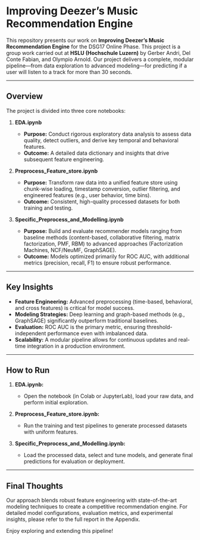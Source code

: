 # Improving Deezer’s Music Recommendation Engine

This repository presents our work on **Improving Deezer’s Music Recommendation Engine** for the DSG17 Online Phase. This project is a group work carried out at **HSLU (Hochschule Luzern)** by Gerber Andri, Del Conte Fabian, and Olympio Arnold. Our project delivers a complete, modular pipeline—from data exploration to advanced modeling—for predicting if a user will listen to a track for more than 30 seconds.

---

## Overview

The project is divided into three core notebooks:

1. **EDA.ipynb**  
   - **Purpose:** Conduct rigorous exploratory data analysis to assess data quality, detect outliers, and derive key temporal and behavioral features.
   - **Outcome:** A detailed data dictionary and insights that drive subsequent feature engineering.

2. **Preprocess_Feature_store.ipynb**  
   - **Purpose:** Transform raw data into a unified feature store using chunk-wise loading, timestamp conversion, outlier filtering, and engineered features (e.g., user behavior, time bins).
   - **Outcome:** Consistent, high-quality processed datasets for both training and testing.

3. **Specific_Preprocess_and_Modelling.ipynb**  
   - **Purpose:** Build and evaluate recommender models ranging from baseline methods (content-based, collaborative filtering, matrix factorization, PMF, RBM) to advanced approaches (Factorization Machines, NCF/NeuMF, GraphSAGE).
   - **Outcome:** Models optimized primarily for ROC AUC, with additional metrics (precision, recall, F1) to ensure robust performance.

---

## Key Insights

- **Feature Engineering:** Advanced preprocessing (time-based, behavioral, and cross features) is critical for model success.
- **Modeling Strategies:** Deep learning and graph-based methods (e.g., GraphSAGE) significantly outperform traditional baselines.
- **Evaluation:** ROC AUC is the primary metric, ensuring threshold-independent performance even with imbalanced data.
- **Scalability:** A modular pipeline allows for continuous updates and real-time integration in a production environment.

---

## How to Run

1. **EDA.ipynb:**  
   - Open the notebook (in Colab or JupyterLab), load your raw data, and perform initial exploration.

2. **Preprocess_Feature_store.ipynb:**  
   - Run the training and test pipelines to generate processed datasets with uniform features.

3. **Specific_Preprocess_and_Modelling.ipynb:**  
   - Load the processed data, select and tune models, and generate final predictions for evaluation or deployment.

---

## Final Thoughts

Our approach blends robust feature engineering with state-of-the-art modeling techniques to create a competitive recommendation engine. For detailed model configurations, evaluation metrics, and experimental insights, please refer to the full report in the Appendix.

Enjoy exploring and extending this pipeline!